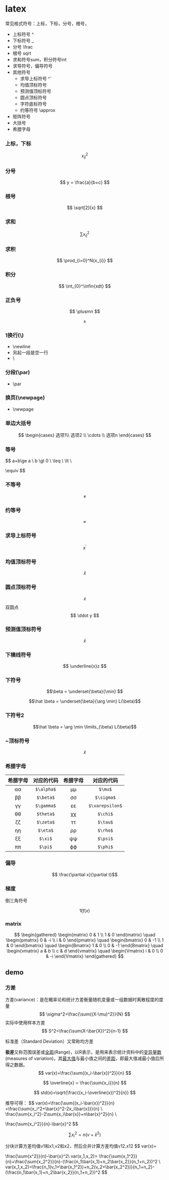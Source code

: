 # latex



常见格式符号：上标，下标，分号，根号，
- 上标符号 ^
- 下标符号 _
- 分号 \frac
- 根号 sqrt
- 求和符号sum，积分符号int
- 求导符号，偏导符号
- 其他符号
    - 求导上标符号 ^`
    - 均值顶标符号
    - 预测值顶标符号
    - 圆点顶标符号
    - 字符底标符号
    - 约等符号 \approx
- 矩阵符号
- 大括号
- 希腊字母

### 上标，下标
$$
x_{ij}^2
$$

### 分号
$$
y = \frac{a}{b+c}
$$

### 根号
$$
\sqrt[2]{x}
$$


### 求和
$$
\sum{x_{ij}^2}
$$
### 求积
$$
\prod_{i=0}^N{x_{i}}
$$
### 积分

$$
\int_{0}^\infin{xdt}
$$

### 正负号
$$
\plusmn
$$

$$
\pm
$$

### 1换行(\\)

- \newline
- 另起一段是空一行
- \\

### 分段(\par)

- \par

### 换页(\newpage)

- \newpage

### 单边大括号

$$
\begin{cases} 选项1\\ 选项2 \\ \cdots \\ 选项n \end{cases} 
$$
### 等号
$$
a+b\ge a \\
b \gt 0 \\
\leq \\
\lt \\

\equiv
$$
### 不等号
$$
\neq
$$
### 约等号
$$
 \approx 
$$

### 求导上标符号
$$
x^{'}
$$

### 均值顶标符号
$$
\bar{x}
$$

### 圆点顶标符号
$$
\dot x 
$$
双圆点
$$
\ddot y
$$

### 预测值顶标符号
$$
\hat{x}
$$

### 下横线符号
$$
\underline{x}z
$$
### 下符号
$$\beta = \underset{\beta}{\min} $$


$$\hat \beta = \underset{\beta}{\arg \min} L(\beta)$$
### 下符号2
$$\hat \beta = \arg \min \limits_{\beta} L(\beta)$$

### ~顶标符号
$$
\widetilde{x}
$$

### 希腊字母
| 希腊字母 | 对应的代码 | 希腊字母 |   对应的代码    |
| :------: | :--------: | :------: | :-------------: |
|    αα    | `$\alpha$` |    μμ    |     `$\mu$`     |
|    ββ    | `$\beta$`  |    σσ    |   `$\sigma$`    |
|    γγ    | `$\gamma$` |    εε    | `$\varepsilon$` |
|    θθ    | `$theta$`  |    χχ    |    `$\chi$`     |
|    ζζ    | `$\zeta$`  |    ττ    |    `$\tau$`     |
|    ηη    |  `$\eta$`  |    ρρ    |    `$\rho$`     |
|    ξξ    |  `$\xi$`   |    ψψ    |    `$\psi$`     |
|    ππ    |  `$\pi$`   |    ϕϕ    |    `$\phi$`     |


### 偏导
$$ \frac{\partial x}{\partial t}$$

### 梯度
倒三角符号

$$ \nabla f(x)$$


### matrix

$$
\begin{gathered}
\begin{matrix} 0 & 1 \\ 1 & 0 \end{matrix}
\quad
\begin{pmatrix} 0 & -i \\ i & 0 \end{pmatrix}
\quad
\begin{bmatrix} 0 & -1 \\ 1 & 0 \end{bmatrix}
\quad
\begin{Bmatrix} 1 & 0 \\ 0 & -1 \end{Bmatrix}
\quad
\begin{vmatrix} a & b \\ c & d \end{vmatrix}
\quad
\begin{Vmatrix} i & 0 \\ 0 & -i \end{Vmatrix}
\end{gathered}
$$

## demo

###  方差

方差(variance)：是在概率论和统计方差衡量随机变量或一组数据时离散程度的度量
$$
\sigma^2=\frac{\sum{(X-\mu)^2}}{N}
$$
实际中使用样本方差
$$
S^2=\frac{\sum(X-\bar{X})^2}{n-1}
$$


标准差（Standard Deviation）又常称均方差

**极差**又称范围误差或[全距](https://baike.baidu.com/item/%E5%85%A8%E8%B7%9D/10424210)(Range)，以R表示，是用来表示统计资料中的[变异量数](https://baike.baidu.com/item/%E5%8F%98%E5%BC%82%E9%87%8F%E6%95%B0/10840782)(measures of variation)，其[最大值](https://baike.baidu.com/item/%E6%9C%80%E5%A4%A7%E5%80%BC/774514)与最小值之间的[差距](https://baike.baidu.com/item/%E5%B7%AE%E8%B7%9D/1855729)，即最大值减最小值后所得之数据。
$$
var(x)=\frac{\sum{(x_i-\bar{x})^2}}{n}
$$

$$
\overline{x} = \frac{\sum{x_i}}{n}
$$

$$
std(x)=\sqrt{\frac{(x_i-\overline{x})^2}{n}}
$$

推导可得：
$$
var(x)=\frac{\sum{(x_i-\bar{x})^2}}{n}
=\frac{\sum{x_i^2+\bar{x}^2-2x_i\bar{x}}}{n}
\\
\frac{\sum{x_i^2}-2\sum{x_i\bar{x}}+n\bar{x}^2}{n}
\\

\frac{\sum{x_i^2}}{n}-\bar{x}^2
$$

$$
\sum{x_i^2}=n(v+\bar{x}^2)
$$

分块计算方差均值v1和x1,v2和x2，然后合并计算方差均值v12,x12
$$
var(x)=

\frac{\sum{x^2}}{n}-\bar{x}^2\\
var(x_1,x_2)=
\frac{\sum{x_1^2}}{n}+\frac{\sum{x_2^2}}{n}-(\frac{n_1\bar{x_1}+n_2\bar{x_2}}{n_1+n_2})^2
\\
var(x_1,x_2)=\frac{n_1(v_1+\bar{x_1^2})+n_2(v_2+\bar{x_2^2})}{n_1+n_2}-(\frac{n_1\bar{x_1}+n_2\bar{x_2}}{n_1+n_2})^2
$$


